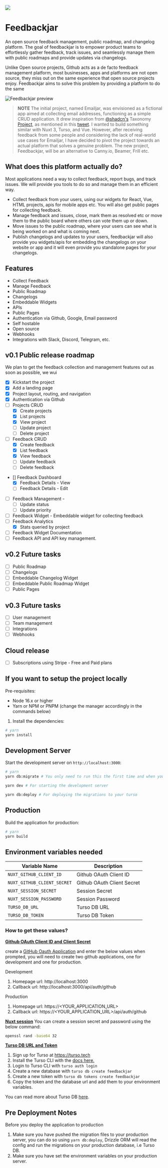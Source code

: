 [<img src="https://github.com/user-attachments/assets/60e89805-26fd-4074-8ced-447fb148c7e6">](http://supersaas.dev?ref=github)

# Feedbackjar

An open source feedback management, public roadmap, and changelog platform. The goal of feedbackjar is to empower product teams to effortlessly gather feedback, track issues, and seamlessly manage them with public roadmaps and provide updates via changelogs.

Unlike Open source projects, Github acts as a de facto feedback management platform, most businesses, apps and platforms are not open source, they miss out on the same experience that open source projects enjoy. Feedbackjar aims to solve this problem by providing a platform to do the same

![Feedbackjar preview](https://feedbackjar.app/feedbackjar-dashboard.png)

> **NOTE**
> The initial project, named Emailjar, was envisioned as a fictional app aimed at collecting email addresses, functioning as a simple CRUD application. It drew inspiration from [@shadcn's](https://twitter.com/shadcn) Taxonomy [Project](https://tx.shadcn.com/), as mentioned in this [tweet](https://twitter.com/fayazara/status/1673915381499727872). I wanted to build something similar with Nuxt 3, Turso, and Vue. However, after receiving feedback from some people and considering the lack of real-world use cases for Emailjar, I have decided to pivot the project towards an actual platform that solves a genuine problem. The new project, Feedbackjar, will be an alternative to Canny.io, Beamer, Frill etc.

## What does this platform actually do?

Most applications need a way to collect feedback, report bugs, and track issues. We will provide you tools to do so and manage them in an efficient way.

- Collect feedback from your users, using our widgets for React, Vue, HTML projects, apis for mobile apps etc. You will also get public pages for collecting feedback.
- Manage feedback and issues, close, mark them as resolved etc or move them to the public board where others can vote them up or down.
- Move issues to the public roadmap, where your users can see what is being worked on and what is coming next.
- Publish changelogs and updates to your users, feedbackjar will also provide you widgets/apis for embedding the changelogs on your website or app and it will even provide you standalone pages for your changelogs.

## Features

- Collect Feedback
- Manage Feedback
- Public Roadmap
- Changelogs
- Embeddable Widgets
- APIs
- Public Pages
- Authentication via Github, Google, Email password
- Self hostable
- Open source
- Webhooks
- Integrations with Slack, Discord, Telegram, etc.

## v0.1 Public release roadmap

We plan to get the feedback collection and management features out as soon as possible, we wui

- [x] Kickstart the project
- [x] Add a landing page
- [x] Project layout, routing, and navigation
- [x] Authentication via Github
- [ ] Projects CRUD
  - [x] Create projects
  - [x] List projects
  - [x] View project
  - [ ] Update project
  - [ ] Delete project
- [ ] Feedback CRUD
  - [x] Create feedback
  - [x] List feedback
  - [x] View feedback
  - [ ] Update feedback
  - [ ] Delete feedback
- [] Feedback Dashboard
  - [x] Feedback Details - View
  - [ ] Feedback Details - Edit
- [ ] Feedback Management -
  - [ ] Update status
  - [ ] Update priority
- [ ] Feedback Widget - Embeddable widget for collecting feedback
- [ ] Feedback Analytics
  - [x] Stats queried by project
- [ ] Feedback Widget Documentation
- [ ] Feedback API and API key management.

## v0.2 Future tasks

- [ ] Public Roadmap
- [ ] Changelogs
- [ ] Embeddable Changelog Widget
- [ ] Embeddable Public Roadmap Widget
- [ ] Public Pages

## v0.3 Future tasks

- [ ] User management
- [ ] Team management
- [ ] Integrations
- [ ] Webhooks

## Cloud release

- [ ] Subscriptions using Stripe - Free and Paid plans

## If you want to setup the project locally

Pre-requisites:

- Node 16.x or higher
- Yarn or NPM or PNPM (change the manager accordingly in the commands below)

1. Install the dependencies:

```bash
# yarn
yarn install
```

## Development Server

Start the development server on `http://localhost:3000`:

```bash
# yarn
yarn db:migrate # You only need to run this the first time and when you make changes to the database schema

yarn dev # For starting the development server

yarn db:deploy # For deploying the migrations to your turso
```

## Production

Build the application for production:

```bash
# yarn
yarn build
```

## Environment variables needed

| Variable Name               | Description                |
| --------------------------- | -------------------------- |
| `NUXT_GITHUB_CLIENT_ID`     | Github OAuth Client ID     |
| `NUXT_GITHUB_CLIENT_SECRET` | Github OAuth Client Secret |
| `NUXT_SESSION_SECRET`       | Session Secret             |
| `NUXT_SESSION_PASSWORD`     | Session Password           |
| `TURSO_DB_URL`              | Turso DB URL               |
| `TURSO_DB_TOKEN`            | Turso DB Token             |

### How to get these values?

**<u>Github OAuth Client ID and Client Secret</u>**

create a [GitHub Oauth Application](https://github.com/settings/applications/new) and enter the below values when prompted, you will need to create two github applications, one for development and one for production.

Development

1. Homepage url: http://localhost:3000
2. Callback url: http://localhost:3000/api/auth/github

Production

1. Homepage url: https://<YOUR_APPLICATION_URL>
2. Callback url: https://<YOUR_APPLICATION_URL>/api/auth/github

**<u>Nuxt session</u>**
You can create a session secret and password using the below command:

```bash
openssl rand -base64 32
```

**<u>Turso DB URL and Token</u>**

1. Sign up for Turso at https://turso.tech
2. Install the Turso CLI with the [docs here.](https://docs.turso.tech/tutorials/get-started-turso-cli/step-01-installation)
3. Login to Turso CLI with `turso auth login`
4. Create a new database with `turso db create feedbackjar`
5. Create a new token with `turso db tokens create feedbackjar`
6. Copy the token and the database url and add them to your environment variables.

You can read more about Turso DB [here](https://docs.turso.tech/reference/turso-cli).

## Pre Deployment Notes

Before you deploy the application to production

1. Make sure you have pushed the migration files to your production server, you can do so using `yarn db:deploy`, Drizzle ORM will read the config and run the migrations on your production database, i.e Turso DB.
2. Make sure you have set the environment variables on your production server.
